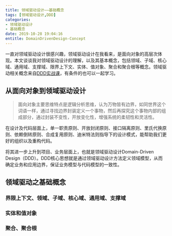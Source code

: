 ```yaml
---
title: 领域驱动设计——基础概念
tags: [领域驱动设计,DDD]
categories:
- 领域驱动设计
- 基础概念
date: 2019-10-28 19:04:16
entitle: DomainDrivenDesign-Concept
---
```


一直对领域驱动设计很感兴趣，领域驱动设计在我看来，是面向对象的高层次体现。本文谈谈我对领域驱动设计的理解，以及其基本概念，包括领域、子域、核心域、通用域、支撑域、限界上下文、实体、值对象、聚合和聚合根等概念。领域驱动相关概念来自[DDD实战课](https://time.geekbang.org/column/intro/238)，有条件的也可以一起学习。

<!--more-->
## 从面向对象到领域驱动设计

>面向对象主要思维特点是逻辑分析思维，认为万物皆有边界，如同世界这个词语一样，通过寻找边界封装定义一个事物，然后再探究这个事物内部的组成部分，通过封装不变性，开放变化性，增强系统的柔韧性和灵活性。

在设计及代码层面上，单一职责原则、开放封闭原则、接口隔离原则、里氏代换原则、依赖倒转原则、合成复用原则、迪米特法则指导下的设计模式，能帮助我们更好的组织以及重构代码。

将其进一步上升到项目、业务层面上，也就是领域驱动设计Domain-Driven Design（DDD）。DDD核心思想就是通过领域驱动设计方法定义领域模型，从而确定业务和应用边界，保证业务模型与代码模型的一致性。



## 领域驱动之基础概念

### 界限上下文、领域、子域、核心域、通用域、支撑域

### 实体和值对象

### 聚合、聚合根
